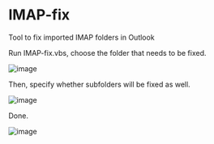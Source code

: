 # IMAP-fix
 Tool to fix imported IMAP folders in Outlook

Run IMAP-fix.vbs, choose the folder that needs to be fixed.

![image](https://user-images.githubusercontent.com/118598486/227588691-e4e96f90-4be7-47d2-b9d8-798467056115.png)

Then, specify whether subfolders will be fixed as well.

![image](https://user-images.githubusercontent.com/118598486/227588779-61b7159d-395b-48bc-87eb-9ef8a8667929.png)

Done.

![image](https://user-images.githubusercontent.com/118598486/227588866-af11cbdc-9870-4d23-b240-1b36a41a6dfe.png)
